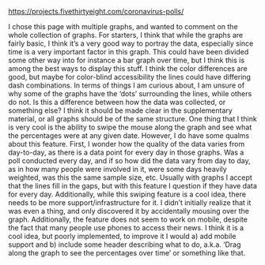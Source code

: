 https://projects.fivethirtyeight.com/coronavirus-polls/

I chose this page with multiple graphs, and wanted to comment on the whole collection of graphs. For starters, I think that while the graphs are fairly basic, I think it’s a very good way to portray the data, especially since time is a very important factor in this graph. This could have been divided some other way into for instance a bar graph over time, but I think this is among the best ways to display this stuff. I think the color differences are good, but maybe for color-blind accessibility the lines could have differing dash combinations. In terms of things I am curious about, I am unsure of why some of the graphs have the ‘dots’ surrounding the lines, while others do not. Is this a difference between how the data was collected, or something else? I think it should be made clear in the supplementary material, or all graphs should be of the same structure. One thing that I think is very cool is the ability to swipe the mouse along the graph and see what the percentages were at any given date. However, I do have some qualms about this feature. First, I wonder how the quality of the data varies from day-to-day, as there is a data point for every day in those graphs. Was a poll conducted every day, and if so how did the data vary from day to day, as in how many people were involved in it, were some days heavily weighted, was this the same sample size, etc. Usually with graphs I accept that the lines fill in the gaps, but with this feature I question if they have data for every day. Additionally, while this swiping feature is a cool idea, there needs to be more support/infrastructure for it. I didn’t initially realize that it was even a thing, and only discovered it by accidentally mousing over the graph. Additionally, the feature does not seem to work on mobile, despite the fact that many people use phones to access their news. I think it is a cool idea, but poorly implemented, to improve it I would a) add mobile support and b) include some header describing what to do, a.k.a. ‘Drag along the graph to see the percentages over time’ or something like that.
